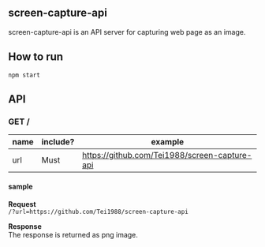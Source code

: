 ## screen-capture-api
screen-capture-api is an API server for capturing web page as an image.

## How to run
```
npm start
```

## API
### GET /
|name|include?|example|
|---|---|---|
|url|Must|https://github.com/Tei1988/screen-capture-api|

#### sample
**Request**  
`/?url=https://github.com/Tei1988/screen-capture-api`

**Response**  
The response is returned as png image.
